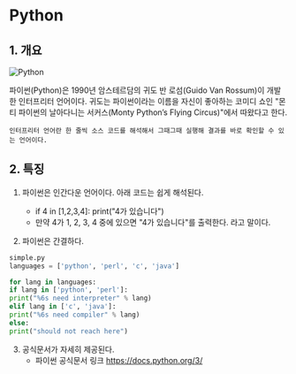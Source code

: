 # Python



## 1. 개요

![Python](C:\Users\user\Desktop\TIL\Markdown/markdown_practice.assets/pahkey_KRRKrp.png)



파이썬(Python)은 1990년 암스테르담의 귀도 반 로섬(Guido Van Rossum)이 개발한 인터프리터 언어이다. 귀도는 파이썬이라는 이름을 자신이 좋아하는 코미디 쇼인 "몬티 파이썬의 날아다니는 서커스(Monty Python’s Flying Circus)"에서 따왔다고 한다.

`인터프리터 언어란 한 줄씩 소스 코드를 해석해서 그때그때 실행해 결과를 바로 확인할 수 있는 언어이다.`



##  2. 특징

1. 파이썬은 인간다운 언어이다. 아래 코드는 쉽게 해석된다.

	 - if 4 in [1,2,3,4]: print("4가 있습니다")
	 - 만약 4가 1, 2, 3, 4 중에 있으면 "4가 있습니다"를 출력한다. 라고 말이다.



2. 파이썬은 간결하다.

```python
simple.py
languages = ['python', 'perl', 'c', 'java']

for lang in languages:
if lang in ['python', 'perl']:
print("%6s need interpreter" % lang)
elif lang in ['c', 'java']:
print("%6s need compiler" % lang)
else:
print("should not reach here")
```





3. 공식문서가 자세히 제공된다.
     - 파이썬 공식문서 링크 https://docs.python.org/3/

   